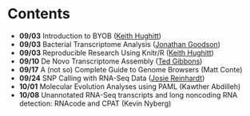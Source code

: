 Contents
========
* **09/03** Introduction to BYOB ([Keith Hughitt](https://github.com/khughitt))
* **09/03** Bacterial Transcriptome Analysis ([Jonathan Goodson](https://github.com/jgoodson))
* **09/03** Reproducible Research Using Knitr/R ([Keith Hughitt](https://github.com/khughitt))
* **09/10** De Novo Transcriptome Assembly ([Ted Gibbons](https://github.com/trgibbons))
* **09/17** A (not so) Complete Guide to Genome Browsers (Matt Conte)
* **09/24** SNP Calling with RNA-Seq Data ([Josie Reinhardt](https://github.com/JosieReinhardt))
* **10/01** Molecular Evolution Analyses using PAML (Kawther Abdilleh)
* **10/08** Unannotated RNA-Seq transcripts and long noncoding RNA detection: RNAcode and CPAT (Kevin Nyberg)

